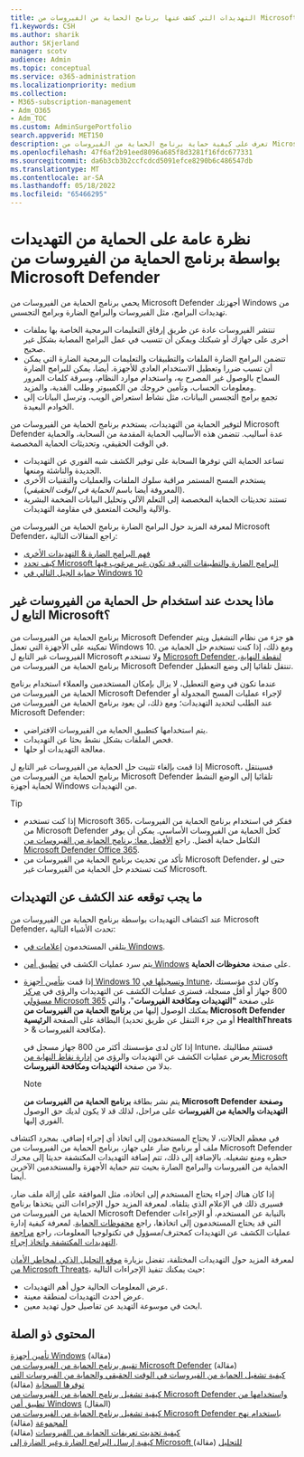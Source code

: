 ```yaml
---
title: التهديدات التي كشف عنها برنامج الحماية من الفيروسات من Microsoft Defender
f1.keywords: CSH
ms.author: sharik
author: SKjerland
manager: scotv
audience: Admin
ms.topic: conceptual
ms.service: o365-administration
ms.localizationpriority: medium
ms.collection:
- M365-subscription-management
- Adm_O365
- Adm_TOC
ms.custom: AdminSurgePortfolio
search.appverid: MET150
description: تعرف على كيفية حماية برنامج الحماية من الفيروسات من Microsoft Defender أجهزتك Windows من تهديدات البرامج، مثل الفيروسات والبرامج الضارة وبرامج التجسس.
ms.openlocfilehash: 47f6af2b91eed8096a685f8d3281f16fdc677331
ms.sourcegitcommit: da6b3cb3b2ccfcdcd5091efce8290b6c486547db
ms.translationtype: MT
ms.contentlocale: ar-SA
ms.lasthandoff: 05/18/2022
ms.locfileid: "65466295"
---
```

# <a name="overview-of-threat-protection-by-microsoft-defender-antivirus"></a>نظرة عامة على الحماية من التهديدات بواسطة برنامج الحماية من الفيروسات من Microsoft Defender

يحمي برنامج الحماية من الفيروسات من Microsoft Defender أجهزتك Windows من تهديدات البرامج، مثل الفيروسات والبرامج الضارة وبرامج التجسس.

- تنتشر الفيروسات عادة عن طريق إرفاق التعليمات البرمجية الخاصة بها بملفات أخرى على جهازك أو شبكتك ويمكن أن تتسبب في عمل البرامج المصابة بشكل غير صحيح.
- تتضمن البرامج الضارة الملفات والتطبيقات والتعليمات البرمجية الضارة التي يمكن أن تسبب ضررا وتعطيل الاستخدام العادي للأجهزة. أيضا، يمكن للبرامج الضارة السماح بالوصول غير المصرح به، واستخدام موارد النظام، وسرقة كلمات المرور ومعلومات الحساب، وتأمين خروجك من الكمبيوتر وطلب الفدية، والمزيد.
- تجمع برامج التجسس البيانات، مثل نشاط استعراض الويب، وترسل البيانات إلى الخوادم البعيدة.
 
لتوفير الحماية من التهديدات، يستخدم برنامج الحماية من الفيروسات من Microsoft Defender عدة أساليب. تتضمن هذه الأساليب الحماية المقدمة من السحابة، والحماية في الوقت الحقيقي، وتحديثات الحماية المخصصة.

- تساعد الحماية التي توفرها السحابة على توفير الكشف شبه الفوري عن التهديدات الجديدة والناشئة ومنعها.
- يستخدم المسح المستمر مراقبة سلوك الملفات والعمليات والتقنيات الأخرى (المعروفة أيضا باسم *الحماية في الوقت الحقيقي*).
- تستند تحديثات الحماية المخصصة إلى التعلم الآلي وتحليل البيانات الضخمة البشرية والآلية والبحث المتعمق في مقاومة التهديدات. 

لمعرفة المزيد حول البرامج الضارة برنامج الحماية من الفيروسات من Microsoft Defender، راجع المقالات التالية: 

- [فهم البرامج الضارة & التهديدات الأخرى](/windows/security/threat-protection/intelligence/understanding-malware)
- [كيف تحدد Microsoft البرامج الضارة والتطبيقات التي قد تكون غير مرغوب فيها](/windows/security/threat-protection/intelligence/criteria)
- [حماية الجيل التالي في Windows 10](/windows/security/threat-protection/microsoft-defender-antivirus/microsoft-defender-antivirus-in-windows-10)

## <a name="what-happens-when-a-non-microsoft-antivirus-solution-is-used"></a>ماذا يحدث عند استخدام حل الحماية من الفيروسات غير التابع ل Microsoft؟ 

برنامج الحماية من الفيروسات من Microsoft Defender هو جزء من نظام التشغيل ويتم تمكينه على الأجهزة التي تعمل Windows 10. ومع ذلك، إذا كنت تستخدم حل الحماية من الفيروسات غير التابع ل Microsoft ولا تستخدم [Microsoft Defender لنقطة النهاية](/windows/security/threat-protection/microsoft-defender-atp/microsoft-defender-advanced-threat-protection)، برنامج الحماية من الفيروسات من Microsoft Defender تنتقل تلقائيا إلى وضع التعطيل.  

عندما تكون في وضع التعطيل، لا يزال بإمكان المستخدمين والعملاء استخدام برنامج الحماية من الفيروسات من Microsoft Defender لإجراء عمليات المسح المجدولة أو عند الطلب لتحديد التهديدات؛ ومع ذلك، لن يعود برنامج الحماية من الفيروسات من Microsoft Defender:

- يتم استخدامها كتطبيق الحماية من الفيروسات الافتراضي.
- فحص الملفات بشكل نشط بحثا عن التهديدات.
- معالجة التهديدات أو حلها.

إذا قمت بإلغاء تثبيت حل الحماية من الفيروسات غير التابع ل Microsoft، فسينتقل برنامج الحماية من الفيروسات من Microsoft Defender تلقائيا إلى الوضع النشط لحماية أجهزة Windows من التهديدات.

> [!TIP]
> - إذا كنت تستخدم Microsoft 365، ففكر في استخدام برنامج الحماية من الفيروسات من Microsoft Defender كحل الحماية من الفيروسات الأساسي. يمكن أن يوفر التكامل حماية أفضل. راجع [الأفضل معا: برنامج الحماية من الفيروسات من Microsoft Defender Office 365](/windows/security/threat-protection/microsoft-defender-antivirus/office-365-microsoft-defender-antivirus).
> - تأكد من تحديث برنامج الحماية من الفيروسات من Microsoft Defender، حتى لو كنت تستخدم حل الحماية من الفيروسات غير Microsoft.

## <a name="what-to-expect-when-threats-are-detected"></a>ما يجب توقعه عند الكشف عن التهديدات

عند اكتشاف التهديدات بواسطة برنامج الحماية من الفيروسات من Microsoft Defender، تحدث الأشياء التالية:

- يتلقى المستخدمون [إعلامات في Windows](https://support.microsoft.com/windows/8942c744-6198-fe56-4639-34320cf9444e). 
- يتم سرد عمليات الكشف في [تطبيق أمن Windows](/windows/security/threat-protection/windows-defender-security-center/windows-defender-security-center) على صفحة **محفوظات الحماية**.  
- إذا قمت [بتأمين أجهزة Windows 10](../setup/secure-win-10-pcs.md) [وتسجيلها في Intune](/mem/intune/enrollment/windows-enrollment-methods)، وكان لدى مؤسستك 800 جهاز أو أقل مسجلة، فسترى عمليات الكشف عن التهديدات والرؤى في <a href="https://go.microsoft.com/fwlink/p/?linkid=2024339" target="_blank">مركز مسؤولي Microsoft 365</a> على صفحة **"التهديدات ومكافحة الفيروسات**"، والتي يمكنك الوصول إليها من **برنامج الحماية من الفيروسات من Microsoft Defender** البطاقة على الصفحة **الرئيسية** (أو من جزء التنقل عن طريق تحديد **HealthThreats** >  & مكافحة الفيروسات).

    إذا كان لدى مؤسستك أكثر من 800 جهاز مسجل في Intune، فستتم مطالبتك بعرض عمليات الكشف عن التهديدات والرؤى من [إدارة نقاط النهاية من Microsoft](/mem/endpoint-manager-overview) بدلا من صفحة **التهديدات ومكافحة الفيروسات**.
 
    > [!NOTE]
    > يتم نشر بطاقة **برنامج الحماية من الفيروسات من Microsoft Defender** **وصفحة التهديدات والحماية من الفيروسات** على مراحل، لذلك قد لا يكون لديك حق الوصول الفوري إليها.

في معظم الحالات، لا يحتاج المستخدمون إلى اتخاذ أي إجراء إضافي. بمجرد اكتشاف ملف أو برنامج ضار على جهاز، برنامج الحماية من الفيروسات من Microsoft Defender حظره ومنع تشغيله. بالإضافة إلى ذلك، تتم إضافة التهديدات المكتشفة حديثا إلى محرك الحماية من الفيروسات والبرامج الضارة بحيث تتم حماية الأجهزة والمستخدمين الآخرين أيضا.  

إذا كان هناك إجراء يحتاج المستخدم إلى اتخاذه، مثل الموافقة على إزالة ملف ضار، فسيرى ذلك في الإعلام الذي يتلقاه. لمعرفة المزيد حول الإجراءات التي يتخذها برنامج الحماية من الفيروسات من Microsoft Defender بالنيابة عن المستخدم، أو الإجراءات التي قد يحتاج المستخدمون إلى اتخاذها، راجع [محفوظات الحماية](https://support.microsoft.com/office/f1e5fd95-09b4-46d1-b8c7-1059a1e09708). لمعرفة كيفية إدارة عمليات الكشف عن التهديدات كمحترف/مسؤول في تكنولوجيا المعلومات، راجع [مراجعة التهديدات المكتشفة واتخاذ إجراء](review-threats-take-action.md).

لمعرفة المزيد حول التهديدات المختلفة، تفضل بزيارة <a href="https://www.microsoft.com/wdsi/threats" target="_blank">موقع التحليل الذكي لمخاطر الأمان من Microsoft Threats</a>، حيث يمكنك تنفيذ الإجراءات التالية: 

- عرض المعلومات الحالية حول أهم التهديدات.
- عرض أحدث التهديدات لمنطقة معينة.
- ابحث في موسوعة التهديد عن تفاصيل حول تهديد معين.

## <a name="related-content"></a>المحتوى ذو الصلة

[تأمين أجهزة Windows](/misc/m365bp-secure-windows-devices) (مقالة)\
[تقييم برنامج الحماية من الفيروسات من Microsoft Defender](/windows/security/threat-protection/microsoft-defender-antivirus/evaluate-microsoft-defender-antivirus) (مقالة)\
[كيفية تشغيل الحماية من الفيروسات في الوقت الحقيقي والحماية من الفيروسات التي توفرها السحابة](/mem/intune/user-help/turn-on-defender-windows#turn-on-real-time-and-cloud-delivered-protection) (مقالة)\
[كيفية تشغيل برنامج الحماية من الفيروسات من Microsoft Defender واستخدامها من تطبيق أمن Windows](/windows/security/threat-protection/microsoft-defender-antivirus/microsoft-defender-security-center-antivirus) (المقال)\
[كيفية تشغيل برنامج الحماية من الفيروسات من Microsoft Defender باستخدام نهج المجموعة](/mem/intune/user-help/turn-on-defender-windows#turn-on-windows-defender) (مقالة)\
[كيفية تحديث تعريفات الحماية من الفيروسات](/mem/intune/user-help/turn-on-defender-windows#update-your-antivirus-definitions) (مقالة)\
[كيفية إرسال البرامج الضارة وغير الضارة إلى Microsoft للتحليل](/microsoft-365/security/office-365-security/submitting-malware-and-non-malware-to-microsoft-for-analysis) (مقالة)